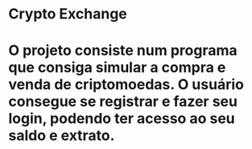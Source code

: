 <h1>Crypto Exchange<h1>
O projeto consiste num programa que consiga simular a compra e venda de criptomoedas. O usuário consegue se registrar e fazer seu login, podendo ter acesso ao seu saldo e extrato.</p>
